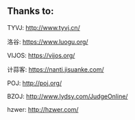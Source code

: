 ## Thanks to:

TYVJ: http://www.tyvj.cn/

洛谷: https://www.luogu.org/

VIJOS: https://vijos.org/

计蒜客: https://nanti.jisuanke.com/

POJ: http://poj.org/

BZOJ: http://www.lydsy.com/JudgeOnline/

hzwer: http://hzwer.com/

